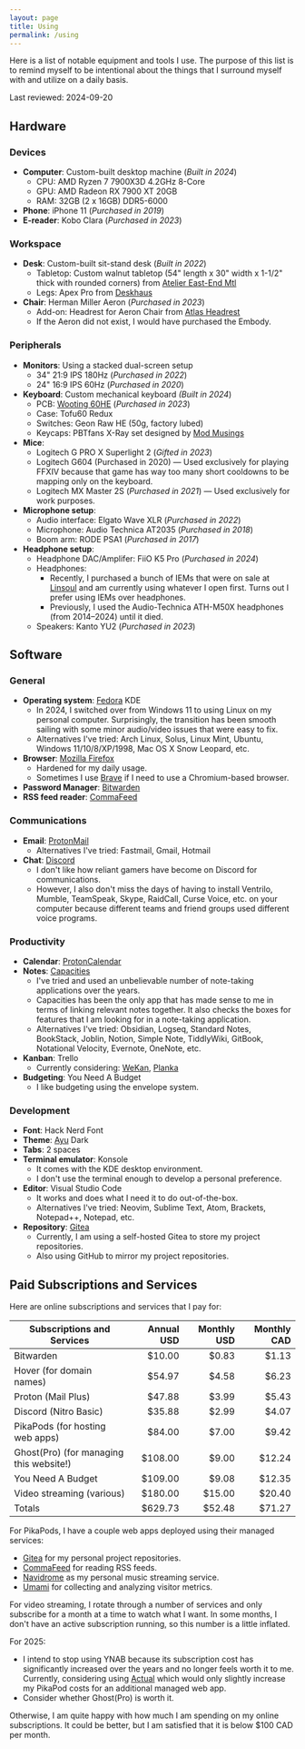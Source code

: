 ```yaml
---
layout: page
title: Using
permalink: /using
---
```


Here is a list of notable equipment and tools I use. The purpose of this list is to remind myself to be intentional about the things that I surround myself with and utilize on a daily basis.

Last reviewed: 2024-09-20

## Hardware

### Devices  
- **Computer**: Custom-built desktop machine (*Built in 2024*)
  - CPU: AMD Ryzen 7 7900X3D 4.2GHz 8-Core
  - GPU: AMD Radeon RX 7900 XT 20GB
  - RAM: 32GB (2 x 16GB) DDR5-6000
- **Phone**: iPhone 11 (*Purchased in 2019*)
- **E-reader**: Kobo Clara (*Purchased in 2023*)

### Workspace
- **Desk**: Custom-built sit-stand desk (*Built in 2022*)
  - Tabletop: Custom walnut tabletop (54" length x 30" width x 1-1/2" thick with rounded corners) from [Atelier East-End Mtl](https://eastendmtl.com/)
  - Legs: Apex Pro from [Deskhaus](https://desk.haus/)
- **Chair**: Herman Miller Aeron (*Purchased in 2023*)
  - Add-on: Headrest for Aeron Chair from [Atlas Headrest](https://atlasheadrest.com/)
  - If the Aeron did not exist, I would have purchased the Embody.

### Peripherals
- **Monitors**: Using a stacked dual-screen setup
  - 34" 21:9 IPS 180Hz (*Purchased in 2022*)
  - 24" 16:9 IPS 60Hz (*Purchased in 2020*)
- **Keyboard**: Custom mechanical keyboard *(Built in 2024*)
  - PCB: [Wooting 60HE](https://wooting.io/wooting-60he) (*Purchased in 2023*)
  - Case: Tofu60 Redux
  - Switches: Geon Raw HE (50g, factory lubed)
  - Keycaps: PBTfans X-Ray set designed by [Mod Musings](https://www.modmusings.com/)
- **Mice**:
  - Logitech G PRO X Superlight 2 (*Gifted in 2023*)
  - Logitech G604 (Purchased in 2020) — Used exclusively for playing FFXIV because that game has way too many short cooldowns to be mapping only on the keyboard.
  - Logitech MX Master 2S (*Purchased in 2021*) — Used exclusively for work purposes.
- **Microphone setup**:
  - Audio interface: Elgato Wave XLR (*Purchased in 2022*)
  - Microphone: Audio Technica AT2035 (*Purchased in 2018*)
  - Boom arm: RODE PSA1 (*Purchased in 2017*)
- **Headphone setup**:
  - Headphone DAC/Amplifer: FiiO K5 Pro (*Purchased in 2024*)
  - Headphones:
    - Recently, I purchased a bunch of IEMs that were on sale at [Linsoul](https://www.linsoul.com/) and am currently using whatever I open first. Turns out I prefer using IEMs over headphones.
    - Previously, I used the Audio-Technica ATH-M50X headphones (from 2014⁠–2024) until it died.
  - Speakers: Kanto YU2 (*Purchased in 2023*)

## Software

### General
- **Operating system**: [Fedora](https://fedoraproject.org/) KDE
  - In 2024, I switched over from Windows 11 to using Linux on my personal computer. Surprisingly, the transition has been smooth sailing with some minor audio/video issues that were easy to fix.
  - Alternatives I've tried: Arch Linux, Solus, Linux Mint, Ubuntu, Windows 11/10/8/XP/1998, Mac OS X Snow Leopard, etc.
- **Browser**: [Mozilla Firefox](https://www.mozilla.org/firefox)
  - Hardened for my daily usage.
  - Sometimes I use [Brave](https://brave.com/) if I need to use a Chromium-based browser.
- **Password Manager**: [Bitwarden](https://bitwarden.com/)
- **RSS feed reader**: [CommaFeed](https://www.commafeed.com/)

### Communications
- **Email**: [ProtonMail](https://proton.me/mail)
  - Alternatives I've tried: Fastmail, Gmail, Hotmail
- **Chat**: [Discord](https://discord.com/)
  - I don't like how reliant gamers have become on Discord for communications.
  - However, I also don't miss the days of having to install Ventrilo, Mumble, TeamSpeak, Skype, RaidCall, Curse Voice, etc. on your computer because different teams and friend groups used different voice programs.

### Productivity
- **Calendar**: [ProtonCalendar](https://proton.me/calendar)
- **Notes**: [Capacities](https://capacities.io/)
  - I've tried and used an unbelievable number of note-taking applications over the years.
  - Capacities has been the only app that has made sense to me in terms of linking relevant notes together. It also checks the boxes for features that I am looking for in a note-taking application.
  - Alternatives I've tried: Obsidian, Logseq, Standard Notes, BookStack, Joblin, Notion, Simple Note, TiddlyWiki, GitBook, Notational Velocity, Evernote, OneNote, etc.
- **Kanban**: Trello
  - Currently considering: [WeKan](https://wekan.github.io/), [Planka](https://planka.app/)
- **Budgeting**: You Need A Budget
  - I like budgeting using the envelope system.

### Development
- **Font**: Hack Nerd Font
- **Theme**: [Ayu](https://github.com/ayu-theme) Dark
- **Tabs**: 2 spaces
- **Terminal emulator**: Konsole
  - It comes with the KDE desktop environment.
  - I don't use the terminal enough to develop a personal preference.
- **Editor**: Visual Studio Code
  - It works and does what I need it to do out-of-the-box.
  - Alternatives I've tried: Neovim, Sublime Text, Atom, Brackets, Notepad++, Notepad, etc.
- **Repository**: [Gitea](https://about.gitea.com/)
  - Currently, I am using a self-hosted Gitea to store my project repositories.
  - Also using GitHub to mirror my project repositories.

## Paid Subscriptions and Services

Here are online subscriptions and services that I pay for:

| Subscriptions and Services              | Annual USD | Monthly USD | Monthly CAD |
| --------------------------------------- | ---------: | ----------: | ----------: |
| Bitwarden                               |     $10.00 |       $0.83 |       $1.13 |
| Hover (for domain names)                |     $54.97 |       $4.58 |       $6.23 |
| Proton (Mail Plus)                      |     $47.88 |       $3.99 |       $5.43 |
| Discord (Nitro Basic)                   |     $35.88 |       $2.99 |       $4.07 |
| PikaPods (for hosting web apps)         |     $84.00 |       $7.00 |       $9.42 |
| Ghost(Pro) (for managing this website!) |    $108.00 |       $9.00 |      $12.24 |
| You Need A Budget                       |    $109.00 |       $9.08 |      $12.35 |
| Video streaming (various)               |    $180.00 |      $15.00 |      $20.40 |
| Totals                                  |    $629.73 |      $52.48 |      $71.27 |

For PikaPods, I have a couple web apps deployed using their managed services:
- [Gitea](https://gitea.com/) for my personal project repositories.
- [CommaFeed](https://github.com/Athou/commafeed/) for reading RSS feeds.
- [Navidrome](https://www.navidrome.org/) as my personal music streaming service.
- [Umami](https://umami.is/) for collecting and analyzing visitor metrics.

For video streaming, I rotate through a number of services and only subscribe for a month at a time to watch what I want. In some months, I don't have an active subscription running, so this number is a little inflated.

For 2025:
- I intend to stop using YNAB because its subscription cost has significantly increased over the years and no longer feels worth it to me. Currently, considering using [Actual](https://actualbudget.com/) which would only slightly increase my PikaPod costs for an additional managed web app.
- Consider whether Ghost(Pro) is worth it.

Otherwise, I am quite happy with how much I am spending on my online subscriptions. It could be better, but I am satisfied that it is below $100 CAD per month.

